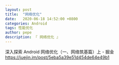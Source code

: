 ```yaml
---
layout: post
title:  "网络优化"
date:   2020-06-18 14:52:00 +0800
categories: Android
tags: 性能优化
author: pepe
description: 『 网络优化 』
---
```




深入探索 Android 网络优化（一、网络筑基篇）上 - 掘金
https://juejin.im/post/5eba5a39e51d454de64e49b1



























